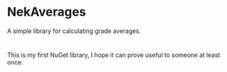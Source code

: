 # NekAverages
A simple library for calculating grade averages.

#
This is my first NuGet library, I hope it can prove useful to someone at least once.
